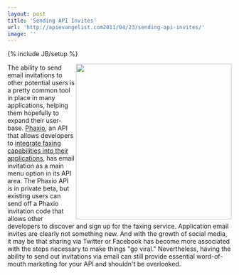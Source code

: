 ```yaml
---
layout: post
title: 'Sending API Invites'
url: 'http://apievangelist.com2011/04/23/sending-api-invites/'
image: ''
---
```

{% include JB/setup %}
<a href="http://www.phaxio.com/"><img src="http://kinlane-productions.s3.amazonaws.com/api-evangelist/api-invites.png"  width="350" align="right" /></a>The ability to send email invitations to other potential users is a pretty common tool in place in many applications, helping them hopefully to expand their user-base.
<a title="Phaxio" href="http://www.phaxio.com/">Phaxio</a>, an API that allows developers to <a title="integrating faxing capabilities into application" href="http://www.phaxio.com/">integrate faxing capabilities into their applications</a>, has email invitation as a main menu option in its API area.
The Phaxio API is in private beta, but existing users can send off a Phaxio invitation code that allows other developers to discover and sign up for the faxing service.
Application email invites are clearly not something new. And with the growth of social media, it may be that sharing via Twitter or Facebook has become more associated with the steps necessary to make things "go viral." Nevertheless, having the ability to send out invitations via email can still provide essential word-of-mouth marketing for your API and shouldn't be overlooked.
